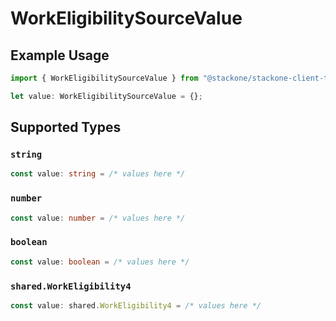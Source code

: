 # WorkEligibilitySourceValue

## Example Usage

```typescript
import { WorkEligibilitySourceValue } from "@stackone/stackone-client-ts/sdk/models/shared";

let value: WorkEligibilitySourceValue = {};
```

## Supported Types

### `string`

```typescript
const value: string = /* values here */
```

### `number`

```typescript
const value: number = /* values here */
```

### `boolean`

```typescript
const value: boolean = /* values here */
```

### `shared.WorkEligibility4`

```typescript
const value: shared.WorkEligibility4 = /* values here */
```

